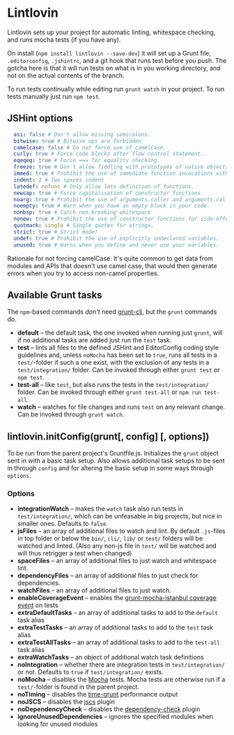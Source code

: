 # Lintlovin

Lintlovin sets up your project for automatic linting, whitespace checking, and runs mocha tests (if you have any).

On install (`npm install lintlovin --save-dev`) it will set up a Grunt file, `.editorconfig`, `.jshintrc`, and a git hook that runs test before you push. The gotcha here is that it will run tests on what is in you working directory, and not on the actual contents of the branch.

To run tests continually while editing run `grunt watch` in your project. To run tests manually just run `npm test`.

## JSHint options

```yaml
  asi: false # Don't allow missing semicolons.
  bitwise: true # Bitwise ops are forbidden.
  camelcase: false # Do not force use of camelCase.
  curly: true # Force code blocks after flow control statement.
  eqeqeq: true # Force === for equality checking.
  freeze: true # Don't allow fiddling with prototypes of native objects
  immed: true # Prohibit the use of immediate function invocations without wrapping them in parentheses
  indent: 2 # Two spaces indent
  latedef: nofunc # Only allow late definition of functions.
  newcap: true # Force capitalisation of constructor functions
  noarg: true # Prohibit the use of arguments.caller and arguments.callee.
  noempty: true # Warn when you have an empty block in your code.
  nonbsp: true # Catch non-breaking whitespace.
  nonew: true # Prohibit the use of constructor functions for side-effects.
  quotmark: single # Single quotes for strings.
  strict: true # Strict mode!
  undef: true # Prohibit the use of explicitly undeclared variables.
  unused: true # Warns when you define and never use your variables.
```

Rationale for not forcing camelCase: It's quite common to get data from modules and APIs that doesn't use camel case, that would then generate errors when you try to access non-camel properties.

## Available Grunt tasks

The `npm`-based commands *don't* need [grunt-cli](https://github.com/gruntjs/grunt-cli), but the `grunt` commands do.

* **default** – the default task, the one invoked when running just `grunt`, will if no additional tasks are added just run the `test` task.
* **test** – lints all files to the defined JSHint and EditorConfig coding style guidelines and, unless `noMocha` has been set to `true`, runs all tests in a `test/`-folder if such a one exist, with the exclusion of any tests in a `test/integration/` folder. Can be invoked through either `grunt test` or `npm test`.
* **test-all** – like `test`, but also runs the tests in the `test/integration/` folder. Can be invoked through either `grunt test-all` or `npm run test-all`.
* **watch** – watches for file changes and runs `test` on any relevant change. Can be invoked through `grunt watch`.

## lintlovin.initConfig(grunt[, config] [, options])

To be run from the parent project's Gruntfile.js. Initializes the `grunt` object sent in with a basic task setup. Also allows additional task setups to be sent in through `config` and for altering the basic setup in some ways through `options`.

### Options

* **integrationWatch** – makes the `watch` task also run tests in `test/integration/`, which can be unfeasable in big projects, but nice in smaller ones. Defaults to `false`.
* **jsFiles** – an array of additional files to watch and lint. By default `.js`-files in top folder or below the `bin/`, `cli/`, `lib/` or `test/` folders will be watched and linted. (Also any non-js file in `test/` will be watched and will thus retrigger a test when changed)
* **spaceFiles** – an array of additional files to just watch and whitespace lint.
* **dependencyFiles** – an array of additional files to just check for dependencies.
* **watchFiles** – an array of additional files to just watch.
* **enableCoverageEvent** – enables the [grunt-mocha-istanbul coverage event](https://github.com/pocesar/grunt-mocha-istanbul#the-coverage-event) on tests
* **extraDefaultTasks** – an array of additional tasks to add to the `default` task alias
* **extraTestTasks** – an array of additional tasks to add to the `test` task alias
* **extraTestAllTasks** – an array of additional tasks to add to the `test-all` task alias
* **extraWatchTasks** – an object of additional watch task definitions
* **noIntegration** – whether there are integration tests in `test/integration/` or not. Defaults to `true` if `test/integration/` exists.
* **noMocha** – disables the [Mocha](http://visionmedia.github.io/mocha/) tests. Mocha tests are otherwise run if a `test/`-folder is found in the parent project.
* **noTiming** – disables the [time-grunt](https://github.com/sindresorhus/time-grunt) performance output
* **noJSCS** – disables the [jscs](http://jscs.info/) plugin
* **noDependencyCheck** – disables the [dependency-check](https://github.com/maxogden/dependency-check) plugin
* **ignoreUnusedDependencies** – ignores the specified modules when looking for unused modules
